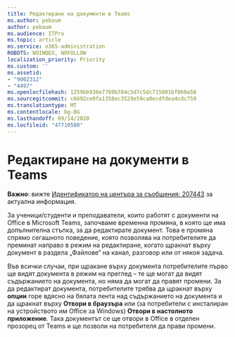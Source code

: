 ```yaml
---
title: Редактиране на документи в Teams
ms.author: pebaum
author: pebaum
ms.audience: ITPro
ms.topic: article
ms.service: o365-administration
ROBOTS: NOINDEX, NOFOLLOW
localization_priority: Priority
ms.custom: ''
ms.assetid:
- "9002312"
- "4497"
ms.openlocfilehash: 1259bb936e7789b784c5d7c5dc715801bf860a58
ms.sourcegitcommit: c6692ce0fa1358ec3529e59ca0ecdfdea4cdc759
ms.translationtype: MT
ms.contentlocale: bg-BG
ms.lasthandoff: 09/14/2020
ms.locfileid: "47710580"
---
```

# <a name="editing-documents-in-teams"></a>Редактиране на документи в Teams

**Важно**: вижте [Идентификатор на центъра за съобщения: 207443](https://admin.microsoft.com/Adminportal/Home?source=applauncher#MessageCenter?id=MC207443) за актуална информация. 

За ученици/студенти и преподаватели, които работят с документи на Office в Microsoft Teams, започваме временна промяна, в която ще има допълнителна стъпка, за да редактирате документ. Това е промяна спрямо сегашното поведение, която позволява на потребителите да преминат направо в режим на редактиране, когато щракнат върху документ в раздела „Файлове“ на канал, разговор или от някоя задача.

Във всички случаи, при щракане върху документа потребителите първо ще видят документа в режим на преглед – те ще могат да видят съдържанието на документа, но няма да могат да правят промени. За да редактират документа, потребителите трябва да щракнат върху **опции** горе вдясно на бялата лента над съдържанието на документа и да щракнат върху **Отвори в браузъра** или (за потребители с инсталиран на устройството им Office за Windows) **Отвори в настолното приложение**. Така документът се ще отвори в Office в отделен прозорец от Teams и ще позволи на потребителя да прави промени.

